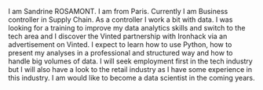 I am Sandrine ROSAMONT. I am from Paris. Currently I am Business controller in Supply Chain. As a controller I work a bit with data.
I was looking for a training to improve my data analytics skills and switch to the tech area and I discover the  Vinted partnership with Ironhack via an advertisement on Vinted.
I expect to learn how to use Python, how to present my analyses in a professional and structured way and how to handle big volumes of data.
I will seek employment  first in the tech industry but I will also have a look to the retail industry as I have some experience in this industry. 
I am would like to become a data scientist in the coming years.